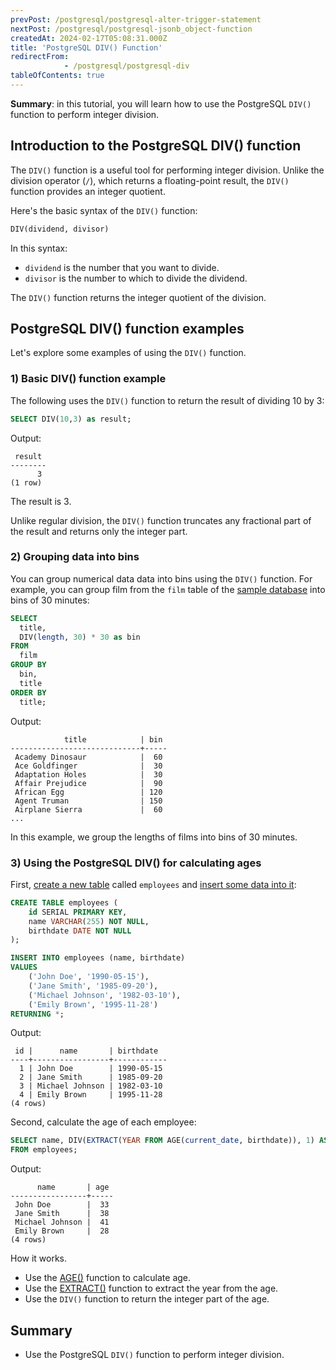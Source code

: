```yaml
---
prevPost: /postgresql/postgresql-alter-trigger-statement
nextPost: /postgresql/postgresql-jsonb_object-function
createdAt: 2024-02-17T05:08:31.000Z
title: 'PostgreSQL DIV() Function'
redirectFrom: 
            - /postgresql/postgresql-div
tableOfContents: true
---
```


**Summary**: in this tutorial, you will learn how to use the PostgreSQL `DIV()` function to perform integer division.

## Introduction to the PostgreSQL DIV() function

The `DIV()` function is a useful tool for performing integer division. Unlike the division operator (`/`), which returns a floating-point result, the `DIV()` function provides an integer quotient.

Here's the basic syntax of the `DIV()` function:

```sql
DIV(dividend, divisor)
```

In this syntax:

- `dividend` is the number that you want to divide.
- `divisor` is the number to which to divide the dividend.

The `DIV()` function returns the integer quotient of the division.

## PostgreSQL DIV() function examples

Let's explore some examples of using the `DIV()` function.

### 1) Basic DIV() function example

The following uses the `DIV()` function to return the result of dividing 10 by 3:

```sql
SELECT DIV(10,3) as result;
```

Output:

```
 result
--------
      3
(1 row)
```

The result is 3.

Unlike regular division, the `DIV()` function truncates any fractional part of the result and returns only the integer part.

### 2) Grouping data into bins

You can group numerical data data into bins using the `DIV()` function. For example, you can group film from the `film` table of the [sample database](/postgresql/postgresql-getting-started/postgresql-sample-database) into bins of 30 minutes:

```sql
SELECT
  title,
  DIV(length, 30) * 30 as bin
FROM
  film
GROUP BY
  bin,
  title
ORDER BY
  title;
```

Output:

```
            title            | bin
-----------------------------+-----
 Academy Dinosaur            |  60
 Ace Goldfinger              |  30
 Adaptation Holes            |  30
 Affair Prejudice            |  90
 African Egg                 | 120
 Agent Truman                | 150
 Airplane Sierra             |  60
...
```

In this example, we group the lengths of films into bins of 30 minutes.

### 3) Using the PostgreSQL DIV() for calculating ages

First, [create a new table](/postgresql/postgresql-create-table) called `employees` and [insert some data into it](/postgresql/postgresql-tutorial/postgresql-insert-multiple-rows):

```sql
CREATE TABLE employees (
    id SERIAL PRIMARY KEY,
    name VARCHAR(255) NOT NULL,
    birthdate DATE NOT NULL
);

INSERT INTO employees (name, birthdate)
VALUES
    ('John Doe', '1990-05-15'),
    ('Jane Smith', '1985-09-20'),
    ('Michael Johnson', '1982-03-10'),
    ('Emily Brown', '1995-11-28')
RETURNING *;
```

Output:

```
 id |      name       | birthdate
----+-----------------+------------
  1 | John Doe        | 1990-05-15
  2 | Jane Smith      | 1985-09-20
  3 | Michael Johnson | 1982-03-10
  4 | Emily Brown     | 1995-11-28
(4 rows)
```

Second, calculate the age of each employee:

```sql
SELECT name, DIV(EXTRACT(YEAR FROM AGE(current_date, birthdate)), 1) AS age
FROM employees;
```

Output:

```
      name       | age
-----------------+-----
 John Doe        |  33
 Jane Smith      |  38
 Michael Johnson |  41
 Emily Brown     |  28
(4 rows)
```

How it works.

- Use the [AGE()](/postgresql/postgresql-date-functions/postgresql-age) function to calculate age.
- Use the [EXTRACT()](/postgresql/postgresql-date-functions/postgresql-extract) function to extract the year from the age.
- Use the `DIV()` function to return the integer part of the age.

## Summary

- Use the PostgreSQL `DIV()` function to perform integer division.
